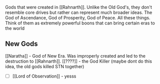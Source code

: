 Gods that were created in [[Rahnarth]]. Unlike the Old God's, they don't resemble core drives but rather can represent much broader ideas. The God of Ascendance, God of Prosperity, God of Peace. All these things. Think of them as extremely powerful boons that can bring certain eras to the world

## New Gods

[[Naratha]] - God of New Era. Was improperly created and led to the destruction to [[Rahnarth]].
[[????]] - the God Killer (maybe dont do this idea, the old gods killed STN together)
- [ ] [[Lord of Observation]] - yesss 